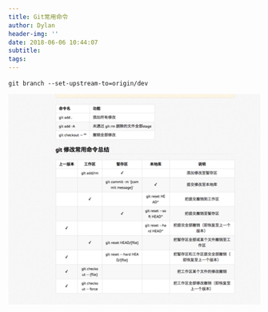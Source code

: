 ```yaml
---
title: Git常用命令
author: Dylan
header-img: ''
date: 2018-06-06 10:44:07
subtitle:
tags:
---
```


`git branch --set-upstream-to=origin/dev`

![WechatIMG8](media/WechatIMG8.jpeg)

